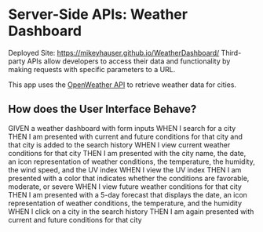 # Server-Side APIs: Weather Dashboard

Deployed Site: https://mikeyhauser.github.io/WeatherDashboard/
Third-party APIs allow developers to access their data and functionality by making requests with specific parameters to a URL.

This app uses the [OpenWeather API](https://openweathermap.org/api) to retrieve weather data for cities.

## How does the User Interface Behave?

GIVEN a weather dashboard with form inputs
WHEN I search for a city
THEN I am presented with current and future conditions for that city and that city is added to the search history
WHEN I view current weather conditions for that city
THEN I am presented with the city name, the date, an icon representation of weather conditions, the temperature, the humidity, the wind speed, and the UV index
WHEN I view the UV index
THEN I am presented with a color that indicates whether the conditions are favorable, moderate, or severe
WHEN I view future weather conditions for that city
THEN I am presented with a 5-day forecast that displays the date, an icon representation of weather conditions, the temperature, and the humidity
WHEN I click on a city in the search history
THEN I am again presented with current and future conditions for that city
```
